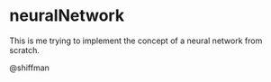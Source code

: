 # neuralNetwork
This is me trying to implement the concept of a neural network from scratch.

@shiffman
